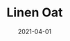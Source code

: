 ---
description: "Pattern%3A%20Linen%20%7C%20Color%3A%20Oat%20%7C%20Width%3A%2054%22%20%7C%20Content%20100%25%20Polyester%20%7C%20NFPA%3A%20260%20/%20UFAC%20Class%201%20/%20CAL%20117%20%7C%20Abrasion%3A%2050%2C000%20Double%20rubs%20%7C%20Cleaning%20Codes%20Solvent%20or%20dry%20cleaning%20products%20%7C%20Use%3A%20Upholstery%20%7C%20"
tags: 
  - "Lark Fontaine"
  - "Linen"
  - "Textiles"
image_primary: "img/Linen-Oat_large.png"
href: "https://www.larkfontaine.com/collections/textiles/products/oat"
designer: "Lark Fontaine"
title: "Linen Oat"
category: "Textiles"
subtitle: ""
manufacturer: "Lark Fontaine"
slug: "/manufacturers/lark-fontaine/textiles/lark-fontaine-linen-oat"
date: "2021-04-01"
---